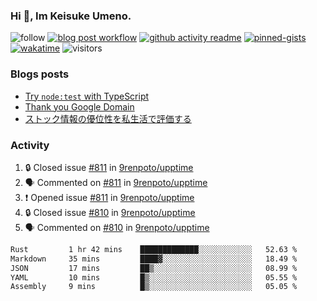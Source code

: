 ### Hi 👋, Im Keisuke Umeno.

<!--
**9renpoto/9renpoto** is a ✨ _special_ ✨ repository because its `README.md` (this file) appears on your GitHub profile.

Here are some ideas to get you started:

- 🔭 I’m currently working on ...
- 🌱 I’m currently learning ...
- 👯 I’m looking to collaborate on ...
- 🤔 I’m looking for help with ...
- 💬 Ask me about ...
- 📫 How to reach me: ...
- 😄 Pronouns: ...
- ⚡ Fun fact: ...
-->

![follow](https://img.shields.io/github/followers/9renpoto?label=Follow&style=social)
[![blog post workflow](https://github.com/9renpoto/9renpoto/actions/workflows/blog.yml/badge.svg)](https://github.com/9renpoto/9renpoto/actions/workflows/blog.yml)
[![github activity readme](https://github.com/9renpoto/9renpoto/actions/workflows/activity.yml/badge.svg)](https://github.com/9renpoto/9renpoto/actions/workflows/activity.yml)
[![pinned-gists](https://github.com/9renpoto/9renpoto/actions/workflows/pin-gist.yml/badge.svg)](https://github.com/9renpoto/9renpoto/actions/workflows/pin-gist.yml)
[![wakatime](https://github.com/9renpoto/9renpoto/actions/workflows/waka-readme-status.yml/badge.svg)](https://github.com/9renpoto/9renpoto/actions/workflows/waka-readme-status.yml)
![visitors](https://komarev.com/ghpvc/?username=9renpoto&label=Profile%20views&color=0e75b6&style=flat)

### Blogs posts

<!-- BLOG-POST-LIST:START -->
- [Try `node:test` with TypeScript](https://9renpoto.win/entry/2023/07/23/node-test-runner)
- [Thank you Google Domain](https://9renpoto.win/entry/2023/07/08/new-domain)
- [ストック情報の優位性を私生活で評価する](https://9renpoto.win/entry/2023/05/28/stock)
<!-- BLOG-POST-LIST:END -->

### Activity

<!--START_SECTION:activity-->
1. 🔒 Closed issue [#811](https://github.com/9renpoto/upptime/issues/811) in [9renpoto/upptime](https://github.com/9renpoto/upptime)
2. 🗣 Commented on [#811](https://github.com/9renpoto/upptime/issues/811#issuecomment-1696841385) in [9renpoto/upptime](https://github.com/9renpoto/upptime)
3. ❗ Opened issue [#811](https://github.com/9renpoto/upptime/issues/811) in [9renpoto/upptime](https://github.com/9renpoto/upptime)
4. 🔒 Closed issue [#810](https://github.com/9renpoto/upptime/issues/810) in [9renpoto/upptime](https://github.com/9renpoto/upptime)
5. 🗣 Commented on [#810](https://github.com/9renpoto/upptime/issues/810#issuecomment-1696818899) in [9renpoto/upptime](https://github.com/9renpoto/upptime)
<!--END_SECTION:activity-->

<!--START_SECTION:waka-->

```txt
Rust         1 hr 42 mins    █████████████░░░░░░░░░░░░   52.63 %
Markdown     35 mins         ████▓░░░░░░░░░░░░░░░░░░░░   18.49 %
JSON         17 mins         ██▒░░░░░░░░░░░░░░░░░░░░░░   08.99 %
YAML         10 mins         █▒░░░░░░░░░░░░░░░░░░░░░░░   05.55 %
Assembly     9 mins          █▒░░░░░░░░░░░░░░░░░░░░░░░   05.05 %
```

<!--END_SECTION:waka-->

